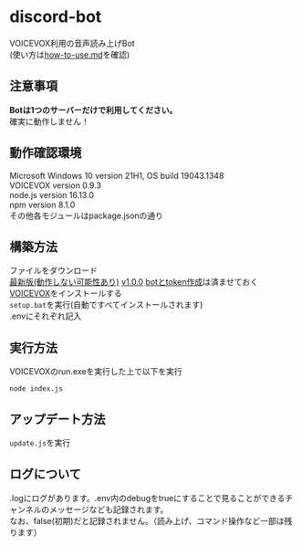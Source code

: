 # discord-bot
VOICEVOX利用の音声読み上げBot  
(使い方は[how-to-use.md](https://github.com/aya-0p/discord-bot/blob/main/How-to-use.md)を確認)
## 注意事項
**Botは1つのサーバーだけで利用してください。**  
確実に動作しません！

## 動作確認環境
Microsoft Windows 10 version 21H1, OS build 19043.1348  
VOICEVOX version 0.9.3  
node.js version 16.13.0  
npm version 8.1.0  
その他各モジュールはpackage.jsonの通り  

## 構築方法
ファイルをダウンロード  
[最新版(動作しない可能性あり)](https://github.com/aya-0p/discord-bot/releases/tag/latest)
[v1.0.0](https://github.com/aya-0p/discord-bot/releases/tag/v1.0.0)
[botとtoken作成](https://discord.com/developers/)は済ませておく  
[VOICEVOX](https://voicevox.hiroshiba.jp)をインストールする  
`setup.bat`を実行(自動ですべてインストールされます)  
.envにそれぞれ記入  

## 実行方法
VOICEVOXのrun.exeを実行した上で以下を実行
```
node index.js
```  

## アップデート方法
`update.js`を実行

## ログについて
.logにログがあります。.env内のdebugをtrueにすることで見ることができるチャンネルのメッセージなども記録されます。  
なお、false(初期)だと記録されません。（読み上げ、コマンド操作など一部は残ります）
